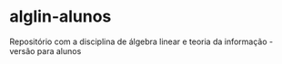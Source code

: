 # alglin-alunos
Repositório com a disciplina de álgebra linear e teoria da informação - versão para alunos
